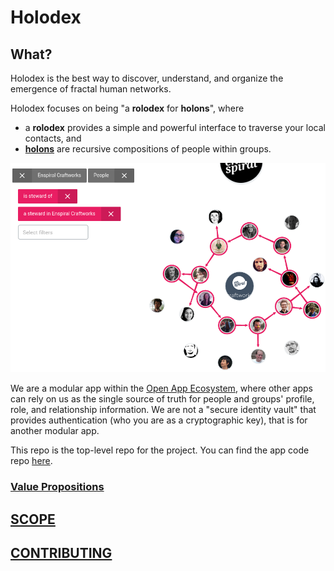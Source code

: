 # Holodex

## What?

Holodex is the best way to discover, understand, and organize the emergence of fractal human networks.

Holodex focuses on being "a **rolodex** for **holons**", where
- a **rolodex** provides a simple and powerful interface to traverse your local contacts, and
- [**holons**](https://blog.dinosaur.is/life-as-a-holon/) are recursive compositions of people within groups.

[![snapshot of Holodex](./snaps/holodex0.png)](http://holodex.enspiral.info)

We are a modular app within the [Open App Ecosystem](https://github.com/open-app/core), where other apps can rely on us as the single source of truth for people and groups' profile, role, and relationship information. We are not a "secure identity vault" that provides authentication (who you are as a cryptographic key), that is for another modular app.

This repo is the top-level repo for the project. You can find the app code repo [here](https://github.com/holodex/app).

### [Value Propositions](./process/value-propositions.md)

## [SCOPE](SCOPE.md)

## [CONTRIBUTING](./CONTRIBUTING.md)
